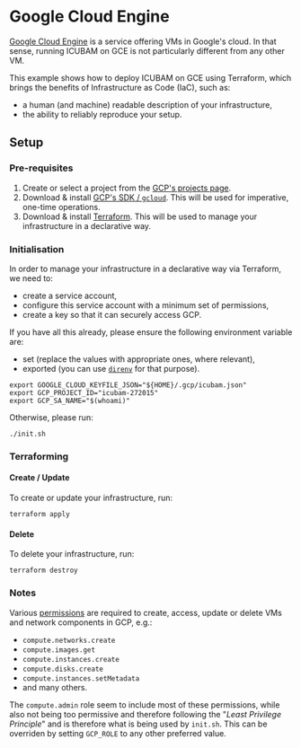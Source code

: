 # Google Cloud Engine

[Google Cloud Engine][gcp-gce] is a service offering VMs in Google's cloud.
In that sense, running ICUBAM on GCE is not particularly different from any
other VM.

This example shows how to deploy ICUBAM on GCE using Terraform, which brings the
benefits of Infrastructure as Code (IaC), such as:

- a human (and machine) readable description of your infrastructure,
- the ability to reliably reproduce your setup.

## Setup

### Pre-requisites

1. Create or select a project from the [GCP's projects page][gcp-projects].
2. Download & install [GCP's SDK / `gcloud`][gcp-sdk]. This will be used for
   imperative, one-time operations.
3. Download & install [Terraform][tf-dl]. This will be used to manage your
   infrastructure in a declarative way.

### Initialisation

In order to manage your infrastructure in a declarative way via Terraform, we
need to:

- create a service account,
- configure this service account with a minimum set of permissions,
- create a key so that it can securely access GCP.

If you have all this already, please ensure the following environment variable
are:

- set (replace the values with appropriate ones, where relevant),
- exported (you can use [`direnv`][direnv] for that purpose).

```console
export GOOGLE_CLOUD_KEYFILE_JSON="${HOME}/.gcp/icubam.json"
export GCP_PROJECT_ID="icubam-272015"
export GCP_SA_NAME="$(whoami)"
```

Otherwise, please run:

```console
./init.sh
```

### Terraforming

#### Create / Update

To create or update your infrastructure, run:

```console
terraform apply
```

#### Delete

To delete your infrastructure, run:

```console
terraform destroy
```

### Notes

Various [permissions][gcp-permissions] are required to create, access, update or
delete VMs and network components in GCP, e.g.:

- `compute.networks.create`
- `compute.images.get`
- `compute.instances.create`
- `compute.disks.create`
- `compute.instances.setMetadata`
- and many others.

The `compute.admin` role seem to include most of these permissions, while also
not being too permissive and therefore following the
"_Least Privilege Principle_" and is therefore what is being used by `init.sh`.
This can be overriden by setting `GCP_ROLE` to any other preferred value.

[direnv]: https://direnv.net/
[gcp-gce]: https://cloud.google.com/compute
[gcp-permissions]: https://cloud.google.com/iam/docs/permissions-reference
[gcp-projects]: https://console.cloud.google.com/project
[gcp-sa]: https://console.cloud.google.com/iam-admin/serviceaccounts
[gcp-sdk]: https://cloud.google.com/sdk/install
[tf-dl]: https://www.terraform.io/downloads.html

